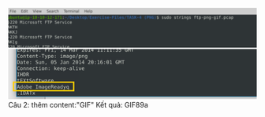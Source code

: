 ![alt text](../png/snc11.png)
![alt text](../png/snc10.png)
Câu 2: thêm content:"GIF"
Kết quả: GIF89a